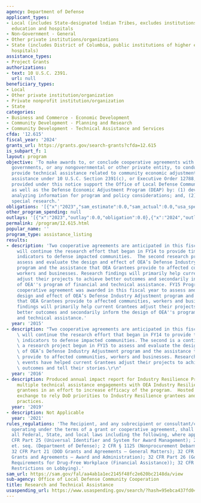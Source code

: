 ```yaml
---
agency: Department of Defense
applicant_types:
- Local (includes State-designated lndian Tribes, excludes institutions of higher
  education and hospitals
- Non-Government - General
- Other private institutions/organizations
- State (includes District of Columbia, public institutions of higher education and
  hospitals)
assistance_types:
- Project Grants
authorizations:
- text: 10 U.S.C. 2391.
  url: null
beneficiary_types:
- Local
- Other private institution/organization
- Private nonprofit institution/organization
- State
categories:
- Business and Commerce - Economic Development
- Community Development - Planning and Research
- Community Development - Technical Assistance and Services
cfda: '12.615'
fiscal_year: '2024'
grants_url: https://grants.gov/search-grants?cfda=12.615
is_subpart_f: 1
layout: program
objective: 'To make awards to, or conclude cooperative agreements with States or local
  governments, or any nongovernmental or other private entity, to conduct research,  and
  provide technical assistance related to community economic adjustment needs and
  assistance under 10 U.S.C. Section 2391(c), or Executive Order 12788, as amended.  Awards
  provided under this notice support the Office of Local Defense Community Cooperation
  as well as the Defense Economic Adjustment Program (DEAP) by: (1) developing and
  analyzing information for program and policy considerations; and, (2) undertaking
  special research.'
obligations: '[{"x":"2023","sam_estimate":0.0,"sam_actual":0.0,"usa_spending_actual":9421250.0},{"x":"2024","sam_estimate":0.0,"sam_actual":0.0,"usa_spending_actual":6032970.92},{"x":"2025","sam_estimate":0.0,"sam_actual":0.0,"usa_spending_actual":398695.64}]'
other_program_spending: null
outlays: '[{"x":"2023","outlay":0.0,"obligation":0.0},{"x":"2024","outlay":0.0,"obligation":1594785.56},{"x":"2025","outlay":0.0,"obligation":0.0}]'
permalink: /program/12.615.html
popular_name: ''
program_type: assistance_listing
results:
- description: 'Two cooperative agreements are anticipated in this fiscal year. One
    will continue the research effort that began in FY14 to provide timely economic
    indicators to defense impacted communities.  The second research project will
    assess and evaluate the design and effect of OEA’s Defense Industry Adjustment
    program and the assistance that OEA Grantees provide to affected communities,
    workers and businesses. Research findings will primarily help current Grantees
    adjust their projects to achieve better outcomes and secondarily inform the design
    of OEA''s program of financial and technical assistance. FY15 Program Accomplishments:  One
    cooperative agreement was awarded in this fiscal year to assess and evaluate the
    design and effect of OEA’s Defense Industry Adjustment program and the assistance
    that OEA Grantees provide to affected communities, workers and businesses. Research
    findings will primarily help current Grantees adjust their projects to achieve
    better outcomes and secondarily inform the design of OEA''s program of financial
    and technical assistance.'
  year: '2015'
- description: "Two cooperative agreements are anticipated in this fiscal year. One\
    \ will continue the research effort that began in FY14 to provide timely economic\
    \ indicators to defense impacted communities. The second is a continuation of\
    \ a research project begun in FY15 to assess and evaluate the design and effect\
    \ of OEA’s Defense Industry Adjustment program and the assistance that OEA Grantees\
    \ provide to affected communities, workers and businesses. Research findings and\
    \ events have helped current Grantees adjust their projects to achieve better\
    \ outcomes and tell their stories.\r\n"
  year: '2016'
- description: Produced annual impact report for Industry Resilience Program, conducted
    multiple technical assistance engagements with OEA Industry Resilience Program
    grantees in an effort to increase efficacy of the program.  Hosted annual learning
    exchange to rely DoD priorities to Industry Resilience grantees and exchange best
    practices.
  year: '2019'
- description: Not Applicable
  year: '2021'
rules_regulations: 'The Recipient, and any subrecipient or consultant/contractor,
  operating under the terms of a grant or cooperative agreement, shall comply with
  all Federal, State, and local laws including the following, where applicable: 2
  CFR Part 25 (Universal Identifier and System for Award Management); 2 CFR Part 1100,
  et. seq. (Department of Defense); 2 CFR § 1125 (Nonprocurement Debarment and Suspension);
  32 CFR Part 21 (DOD Grants and Agreements – General Matters); 32 CFR Part 22 (DOD
  Grants and Agreements – Award and Administration); 32 CFR Part 26 (Governmentwide
  Requirements for Drug-Free Workplace (Financial Assistance)); 32 CFR Part 28 (New
  Restrictions on Lobbying).'
sam_url: https://sam.gov/fal/aa4ab1a1ec2145f48fc2e620bc2148da/view
sub-agency: Office of Local Defense Community Cooperation
title: Research and Technical Assistance
usaspending_url: https://www.usaspending.gov/search/?hash=95ebca437fd043de328a4d3bcb27ff12
---
```


